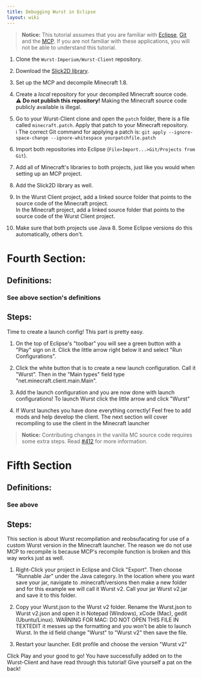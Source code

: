 ```yaml
---
title: Debugging Wurst in Eclipse
layout: wiki
---
```

> **Notice:** This tutorial assumes that you are familiar with [Eclipse](http://www.eclipse.org/), [Git](https://windows.github.com/) and the [MCP](http://mcp.ocean-labs.de/). If you are not familiar with these applications, you will not be able to understand this tutorial.

1. Clone the `Wurst-Imperium/Wurst-Client` repository.

2. Download the [Slick2D library](http://slick.ninjacave.com/).

3. Set up the MCP and decompile Minecraft 1.8.

4. Create a *local* repository for your decompiled Minecraft source code.  
:warning: **Do not publish this repository!** Making the Minecraft source code publicly available is illegal.

5. Go to your Wurst-Client clone and open the `patch` folder, there is a file called `minecraft.patch`. Apply that patch to your Minecraft repository.  
:information_source: The correct Git command for applying a patch is: `git apply --ignore-space-change --ignore-whitespace yourpatchfile.patch`

6. Import both repositories into Eclipse (`File>Import...>Git/Projects from Git`).

7. Add all of Minecraft's libraries to both projects, just like you would when setting up an MCP project.

8. Add the Slick2D library as well.

9. In the Wurst Client project, add a linked source folder that points to the source code of the Minecraft project.  
In the Minecraft project, add a linked source folder that points to the source code of the Wurst Client project.

10. Make sure that both projects use Java 8. Some Eclipse versions do this automatically, others don't.

# Fourth Section:

## Definitions:
### See above section's definitions

## Steps:

Time to create a launch config! This part is pretty easy.

1. On the top of Eclipse's "toolbar" you will see a green button with a "Play" sign on it. Click the little arrow right below it and select "Run Configurations".

2. Click the white button that is to create a new launch configuration. Call it "Wurst". Then in the "Main types" field type "net.minecraft.client.main.Main".

3. Add the launch configuration and you are now done with launch configurations! To launch Wurst click the little arrow and click "Wurst"

4. If Wurst launches you have done everything correctly! Feel free to add mods and help develop the client. The next section will cover recompiling to use the client in the Minecraft launcher

>**Notice:** Contributing changes in the vanilla MC source code requires some extra steps. Read [#412](https://github.com/Wurst-Imperium/Wurst-Client/issues/412) for more information.  

# Fifth Section

## Definitions:
### See above

## Steps:

This section is about Wurst recompilation and reobsufacating for use of a custom Wurst version in the Minecraft launcher. The reason we do not use MCP to recompile is because MCP's recompile function is broken and this way works just as well.

1. Right-Click your project in Eclipse and Click "Export". Then choose "Runnable Jar" under the Java category. In the location where you want save your jar, navigate to .minecraft/versions then make a new folder and for this example we will call it Wurst v2. Call your jar Wurst v2.jar and save it to this folder.

2. Copy your Wurst.json to the Wurst v2 folder. Rename the Wurst.json to Wurst v2.json and open it in Notepad (Windows), xCode (Mac), gedit (Ubuntu/Linux).
WARNING FOR MAC: DO NOT OPEN THIS FILE IN TEXTEDIT it messes up the formatting and you won't be able to launch Wurst. In the id field change "Wurst" to "Wurst v2" then save the file.

3. Restart your launcher. Edit profile and choose the version "Wurst v2"

Click Play and your good to go! You have successfully added on to the Wurst-Client and have read through this tutorial! Give yourself a pat on the back!
